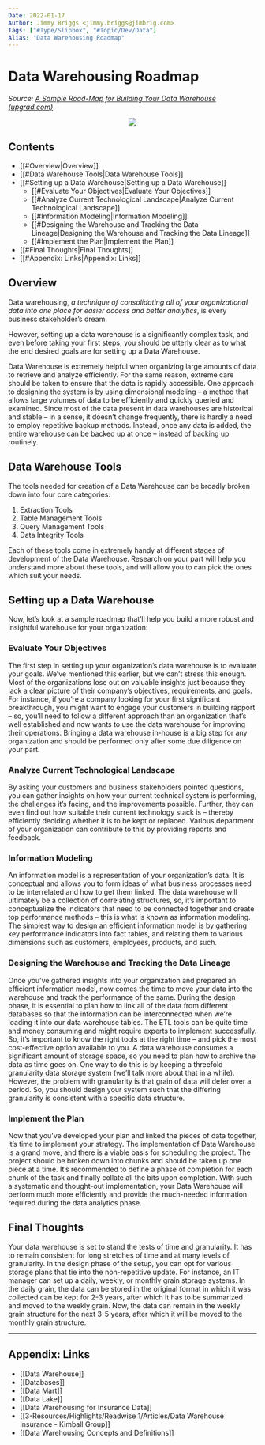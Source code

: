 ```yaml
---
Date: 2022-01-17
Author: Jimmy Briggs <jimmy.briggs@jimbrig.com>
Tags: ["#Type/Slipbox", "#Topic/Dev/Data"]
Alias: "Data Warehousing Roadmap"
---
```


# Data Warehousing Roadmap

*Source: [A Sample Road-Map for Building Your Data Warehouse (upgrad.com)](https://www.upgrad.com/blog/a-sample-road-map-for-building-your-data-warehouse/)*


<center><img src="https://i.imgur.com/NHmG2T7.png"/></center>

## Contents

- [[#Overview|Overview]]
- [[#Data Warehouse Tools|Data Warehouse Tools]]
- [[#Setting up a Data Warehouse|Setting up a Data Warehouse]]
	- [[#Evaluate Your Objectives|Evaluate Your Objectives]]
	- [[#Analyze Current Technological Landscape|Analyze Current Technological Landscape]]
	- [[#Information Modeling|Information Modeling]]
	- [[#Designing the Warehouse and Tracking the Data Lineage|Designing the Warehouse and Tracking the Data Lineage]]
	- [[#Implement the Plan|Implement the Plan]]
- [[#Final Thoughts|Final Thoughts]]
- [[#Appendix: Links|Appendix: Links]]


## Overview

Data warehousing, *a technique of consolidating all of your organizational data into one place for easier access and better analytics*, is every business stakeholder’s dream. 

However, setting up a data warehouse is a significantly complex task, and even before taking your first steps, you should be utterly clear as to what the end desired goals are for setting up a Data Warehouse.

Data Warehouse is extremely helpful when organizing large amounts of data to retrieve and analyze efficiently. For the same reason, extreme care should be taken to ensure that the data is rapidly accessible. One approach to designing the system is by using dimensional modeling – a method that allows large volumes of data to be efficiently and quickly queried and examined. Since most of the data present in data warehouses are historical and stable – in a sense, it doesn’t change frequently, there is hardly a need to employ repetitive backup methods. Instead, once any data is added, the entire warehouse can be backed up at once – instead of backing up routinely.

## Data Warehouse Tools

The tools needed for creation of a Data Warehouse can be broadly broken down into four core categories:

1. Extraction Tools
2. Table Management Tools
3. Query Management Tools
4. Data Integrity Tools

Each of these tools come in extremely handy at different stages of development of the Data Warehouse. Research on your part will help you understand more about these tools, and will allow you to can pick the ones which suit your needs.

## Setting up a Data Warehouse

Now, let’s look at a sample roadmap that’ll help you build a more robust and insightful warehouse for your organization:

### Evaluate Your Objectives

The first step in setting up your organization’s data warehouse is to evaluate your goals. We’ve mentioned this earlier, but we can’t stress this enough. Most of the organizations lose out on valuable insights just because they lack a clear picture of their company’s objectives, requirements, and goals. For instance, if you’re a company looking for your first significant breakthrough, you might want to engage your customers in building rapport – so, you’ll need to follow a different approach than an organization that’s well established and now wants to use the data warehouse for improving their operations. Bringing a data warehouse in-house is a big step for any organization and should be performed only after some due diligence on your part.

### Analyze Current Technological Landscape

By asking your customers and business stakeholders pointed questions, you can gather insights on how your current technical system is performing, the challenges it’s facing, and the improvements possible. Further, they can even find out how suitable their current technology stack is – thereby efficiently deciding whether it is to be kept or replaced. Various department of your organization can contribute to this by providing reports and feedback.

### Information Modeling

An information model is a representation of your organization’s data. It is conceptual and allows you to form ideas of what business processes need to be interrelated and how to get them linked. The data warehouse will ultimately be a collection of correlating structures, so, it’s important to conceptualize the indicators that need to be connected together and create top performance methods – this is what is known as information modeling. The simplest way to design an efficient information model is by gathering key performance indicators into fact tables, and relating them to various dimensions such as customers, employees, products, and such.

### Designing the Warehouse and Tracking the Data Lineage

Once you’ve gathered insights into your organization and prepared an efficient information model, now comes the time to move your data into the warehouse and track the performance of the same. During the design phase, it is essential to plan how to link all of the data from different databases so that the information can be interconnected when we’re loading it into our data warehouse tables. The ETL tools can be quite time and money consuming and might require experts to implement successfully. So, it’s important to know the right tools at the right time – and pick the most cost-effective option available to you. A data warehouse consumes a significant amount of storage space, so you need to plan how to archive the data as time goes on. One way to do this is by keeping a threefold granularity data storage system (we’ll talk more about that in a while). However, the problem with granularity is that grain of data will defer over a period. So, you should design your system such that the differing granularity is consistent with a specific data structure.

### Implement the Plan

Now that you’ve developed your plan and linked the pieces of data together, it’s time to implement your strategy. The implementation of Data Warehouse is a grand move, and there is a viable basis for scheduling the project. The project should be broken down into chunks and should be taken up one piece at a time. It’s recommended to define a phase of completion for each chunk of the task and finally collate all the bits upon completion. With such a systematic and thought-out implementation, your Data Warehouse will perform much more efficiently and provide the much-needed information required during the data analytics phase.

## Final Thoughts

Your data warehouse is set to stand the tests of time and granularity. It has to remain consistent for long stretches of time and at many levels of granularity. In the design phase of the setup, you can opt for various storage plans that tie into the non-repetitive update. For instance, an IT manager can set up a daily, weekly, or monthly grain storage systems. In the daily grain, the data can be stored in the original format in which it was collected can be kept for 2-3 years, after which it has to be summarized and moved to the weekly grain. Now, the data can remain in the weekly grain structure for the next 3-5 years, after which it will be moved to the monthly grain structure.

***

## Appendix: Links

- [[Data Warehouse]]
- [[Databases]]
- [[Data Mart]]
- [[Data Lake]]
- [[Data Warehousing for Insurance Data]]
- [[3-Resources/Highlights/Readwise 1/Articles/Data Warehouse Insurance - Kimball Group]]
- [[Data Warehousing Concepts and Definitions]]